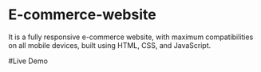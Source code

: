 # E-commerce-website

It is a fully responsive e-commerce website, with maximum compatibilities on all mobile devices, built using HTML, CSS, and JavaScript.

#Live Demo
<a href="https://jagriti027.github.io/E-commerce-website/" target="_blank">
